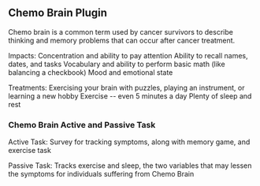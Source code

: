## Chemo Brain Plugin
Chemo brain is a common term used by cancer survivors to describe thinking and memory problems that can occur after cancer treatment. 

Impacts:
Concentration and ability to pay attention
Ability to recall names, dates, and tasks
Vocabulary and ability to perform basic math (like balancing a checkbook)
Mood and emotional state

Treatments: 
Exercising your brain with puzzles, playing an instrument, or learning a new hobby
Exercise -- even 5 minutes a day
Plenty of sleep and rest

### Chemo Brain Active and Passive Task
Active Task:
Survey for tracking symptoms, along with memory game, and exercise task

Passive Task:
Tracks exercise and sleep, the two variables that may lessen the symptoms for individuals suffering from Chemo Brain
